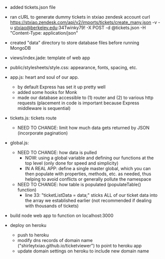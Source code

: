 - added tickets.json file
- ran cURL to generate dummy tickets in stxiao zendesk account
curl https://stxiao.zendesk.com/api/v2/imports/tickets/create_many.json -v -u stxiao@berkeley.edu:34Twinky79! -X POST -d @tickets.json -H "Content-Type: application/json"




- created "data" directory to store database files before running MongoDB

- views/index.jade: template of web app

- public/stylesheets/style.css: appearance, fonts, spacing, etc.

- app.js: heart and soul of our app. 
	- by default Express has set it up pretty well
	- added some hooks for Monk
	- made our database accessible to (1) router and (2) to various http requests (placement in code is important because Express middleware is sequential)

- tickets.js: tickets route
	- NEED TO CHANGE: limit how much data gets returned by JSON (incorporate pagination)

- global.js: 
	- NEED TO CHANGE: how data is pulled
		- NOW: using a global variable and defining our functions at the top level (only done for speed and simplicity)
		- IN A REAL APP: define a single master global, which you can then populate with properties, methods, etc. as needed, thus helping to avoid conflicts or generally pollute the namespace
	- NEED TO CHANGE: how table is populated (populateTable() function)
		- line 33: "ticketListData = data;" sticks ALL of our ticket data into the array we established earlier (not recommended if dealing with thousands of tickets)






- build node web app to function on localhost:3000
- deploy on heroku
	- push to heroku 
	- modify dns records of domain name ("shirleytxiao.github.io/ticketviewer") to point to heroku app
	- update domain settings on heroku to include new domain name

